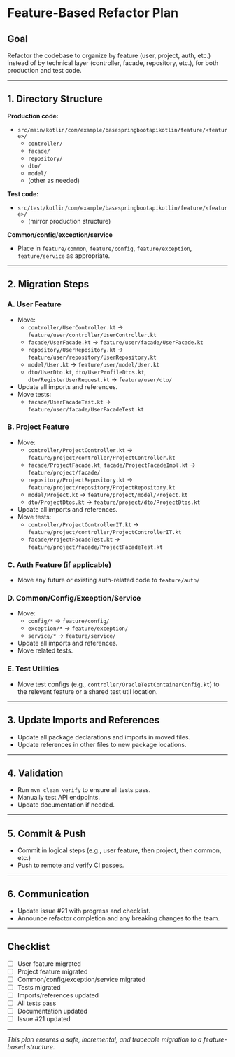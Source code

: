 # Feature-Based Refactor Plan

## Goal
Refactor the codebase to organize by feature (user, project, auth, etc.) instead of by technical layer (controller, facade, repository, etc.), for both production and test code.

---

## 1. Directory Structure

**Production code:**
- `src/main/kotlin/com/example/basespringbootapikotlin/feature/<feature>/`
  - `controller/`
  - `facade/`
  - `repository/`
  - `dto/`
  - `model/`
  - (other as needed)

**Test code:**
- `src/test/kotlin/com/example/basespringbootapikotlin/feature/<feature>/`
  - (mirror production structure)

**Common/config/exception/service**
- Place in `feature/common`, `feature/config`, `feature/exception`, `feature/service` as appropriate.

---

## 2. Migration Steps

### A. User Feature
- Move:
  - `controller/UserController.kt` → `feature/user/controller/UserController.kt`
  - `facade/UserFacade.kt` → `feature/user/facade/UserFacade.kt`
  - `repository/UserRepository.kt` → `feature/user/repository/UserRepository.kt`
  - `model/User.kt` → `feature/user/model/User.kt`
  - `dto/UserDto.kt`, `dto/UserProfileDtos.kt`, `dto/RegisterUserRequest.kt` → `feature/user/dto/`
- Update all imports and references.
- Move tests:
  - `facade/UserFacadeTest.kt` → `feature/user/facade/UserFacadeTest.kt`

### B. Project Feature
- Move:
  - `controller/ProjectController.kt` → `feature/project/controller/ProjectController.kt`
  - `facade/ProjectFacade.kt`, `facade/ProjectFacadeImpl.kt` → `feature/project/facade/`
  - `repository/ProjectRepository.kt` → `feature/project/repository/ProjectRepository.kt`
  - `model/Project.kt` → `feature/project/model/Project.kt`
  - `dto/ProjectDtos.kt` → `feature/project/dto/ProjectDtos.kt`
- Update all imports and references.
- Move tests:
  - `controller/ProjectControllerIT.kt` → `feature/project/controller/ProjectControllerIT.kt`
  - `facade/ProjectFacadeTest.kt` → `feature/project/facade/ProjectFacadeTest.kt`

### C. Auth Feature (if applicable)
- Move any future or existing auth-related code to `feature/auth/`

### D. Common/Config/Exception/Service
- Move:
  - `config/*` → `feature/config/`
  - `exception/*` → `feature/exception/`
  - `service/*` → `feature/service/`
- Update all imports and references.
- Move related tests.

### E. Test Utilities
- Move test configs (e.g., `controller/OracleTestContainerConfig.kt`) to the relevant feature or a shared test util location.

---

## 3. Update Imports and References
- Update all package declarations and imports in moved files.
- Update references in other files to new package locations.

---

## 4. Validation
- Run `mvn clean verify` to ensure all tests pass.
- Manually test API endpoints.
- Update documentation if needed.

---

## 5. Commit & Push
- Commit in logical steps (e.g., user feature, then project, then common, etc.)
- Push to remote and verify CI passes.

---

## 6. Communication
- Update issue #21 with progress and checklist.
- Announce refactor completion and any breaking changes to the team.

---

## Checklist
- [ ] User feature migrated
- [ ] Project feature migrated
- [ ] Common/config/exception/service migrated
- [ ] Tests migrated
- [ ] Imports/references updated
- [ ] All tests pass
- [ ] Documentation updated
- [ ] Issue #21 updated

---

*This plan ensures a safe, incremental, and traceable migration to a feature-based structure.*
